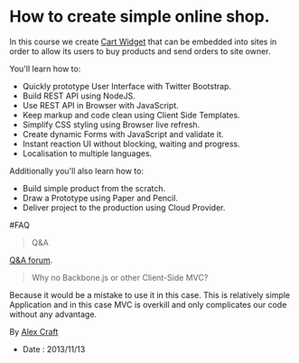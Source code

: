 # How to create simple online shop.

In this course we create [Cart Widget](http://salejs.com) that can be
embedded into sites in order to allow its users to buy products and send
orders to site owner.

You'll learn how to:

- Quickly prototype User Interface with Twitter Bootstrap.
- Build REST API using NodeJS.
- Use REST API in Browser with JavaScript.
- Keep markup and code clean using Client Side Templates.
- Simplify CSS styling using Browser live refresh.
- Create dynamic Forms with JavaScript and validate it.
- Instant reaction UI without blocking, waiting and progress.
- Localisation to multiple languages.

Additionally you'll also learn how to:

- Build simple product from the scratch.
- Draw a Prototype using Paper and Pencil.
- Deliver project to the production using Cloud Provider.

#FAQ

> Q&A

[Q&A forum](https://groups.google.com/forum/#!forum/jslang).

> Why no Backbone.js or other Client-Side MVC?

Because it would be a mistake to use it in this case. This is relatively
simple Application and in this case MVC is overkill and only complicates
our code without any advantage.

By [Alex Craft](http://alex-craft.com)

- Date : 2013/11/13